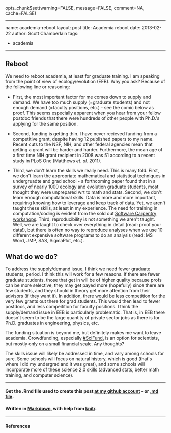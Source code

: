 opts_chunk$set(warning=FALSE, message=FALSE, comment=NA, cache=FALSE)




---
name: academia-reboot
layout: post
title: Academia reboot
date: 2013-02-22
author: Scott Chamberlain
tags: 
- academia
---

## Reboot

We need to reboot academia, at least for graduate training. I am speaking from the point of view of ecology/evolution (EEB). Why you ask? Because of the following line or reasoning:

+ First, the most important factor for me comes down to supply and demand. We have too much supply (=graduate students) and not enough demand (=faculty positions, etc.) - see the comic below as proof. This seems especially apparent when you hear from your fellow postdoc friends that there were hundreds of other people with Ph.D.'s applying for the same position. 

+ Second, funding is getting thin. I have never recieved funding from a competitive grant, despite having 12 published papers to my name. Recent cuts to the NSF, NIH, and other federal agencies mean that getting a grant will be harder and harder. Furthermore, the mean age of a first time NIH grant recipient in 2008 was 51 according to a recent study in PLoS One (Matthews _et. al._ 2011). 

+ Third, we don't learn the skills we really need. This is many fold. First, we don't learn the appropriate mathematical and statistical techniques in undergruadte and grad school - a forthcoming paper found that in a survey of nearly 1000 ecology and evolution graduate students, most thought they were unprepared wrt to math and stats. Second, we don't learn enough computational skills. Data is more and more important, requiring knowing how to leverage and keep track of data. Yet, we aren't taught these skills, at least in my experience. The need for training in computation/coding is evident from the sold out [Software Carpentry workshops](http://software-carpentry.org/). Third, reproducibility is not something we aren't taught. Well, we are taught to check over everything in detail (read: proof your data!), but there is often no way to reproduce analyses when we use 10 different expensive software programs to do an analysis (read: MS Word, JMP, SAS, SigmaPlot, etc.). 


## What do we do?

To address the supply/demand issue, I think we need fewer graduate students, period. I think this will work for a few reasons. If there are fewer graduate students, those that get in will be of higher quality because profs can be more selective, they may get payed more (hopefully) since there are few students, and they should in theory get more attention from their advisors (if they want it). In addition, there would be less competition for the very few grants out there for grad students.  This would then lead to fewer postdocs, and less compeitition for faculty positions. I think the supply/demand issue in EEB is particularly problematic. That is, in EEB there doesn't seem to be the large quantity of private sector jobs as there is for Ph.D. graduates in engineering, physics, etc. 

The funding situation is beyond me, but definitely makes me want to leave academia. Crowdfunding, especially [#SciFund](http://scifundchallenge.org/), is an option for scientists, but mostly only on a small financial scale. Any thoughts?

The skills issue will likely be addressed in time, and vary among schools for sure. Some schools will focus on natural history, which is good (that's where I did my undergrad and it was great), and some schools will incorporate more of these science 2.0 skills (advanced stats, better math training, and computer science).

***************

#### Get the .Rmd file used to create this post [at my github account](https://github.com/SChamberlain/scott/blob/gh-pages/_drafts/2013-02-22-academia-reboot.Rmd) - or [.md file](https://github.com/SChamberlain/scott/blob/gh-pages/_posts/2013-02-22-academia-reboot.md).

#### Written in [Markdown](http://daringfireball.net/projects/markdown/), with help from [knitr](http://yihui.name/knitr/).

***************

#### References

